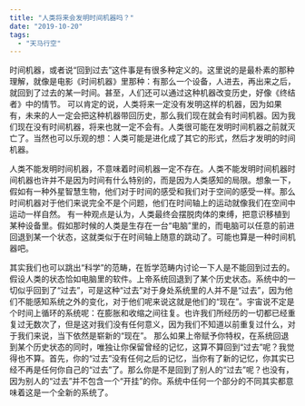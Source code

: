 ```yaml
---
title: "人类将来会发明时间机器吗？"
date: "2019-10-20"
tags: 
  - "天马行空"
---
```


时间机器，或者说“回到过去”这件事是有很多种定义的。这里说的是最朴素的那种理解，就像是电影《时间机器》里那种：有那么一个设备，人进去，再出来之后，就回到了过去的某一时间。甚至，人们还可以通过这种机器改变历史，好像《终结者》中的情节。 可以肯定的说，人类将来一定没有发明这样的机器，因为如果有，未来的人一定会把这种机器带回历史，那么我们现在就会有时间机器。因为我们现在没有时间机器，将来也就一定不会有。人类很可能在发明时间机器之前就灭亡了。当然也可以乐观的想：人类可能是进化成了其它的形式，然后才发明的时间机器。 

人类不能发明时间机器，不意味着时间机器一定不存在。人类不能发明时间机器时间机器也许并不是因为时间有什么特别的，而是因为人类感知的局限。想象一下，假如有一种外星智慧生物，他们对于时间的感受和我们对于空间的感受一样。那么时间机器对于他们来说完全不是个问题，他们在时间轴上的运动就像我们在空间中运动一样自然。 有一种观点是认为，人类最终会摆脱肉体的束缚，把意识移植到某种设备里。假如那时候的人类是生存在一台“电脑”里的，而电脑可以任意的前进回退到某一个状态，这就类似于在时间轴上随意的跳动了。可能也算是一种时间机器吧。 

其实我们也可以跳出“科学”的范畴，在哲学范畴内讨论一下人是不能回到过去的。假设人类的状态恰如电脑里的软件。上帝系统回退到了某个历史状态。系统中的一切似乎回到了“过去”，可是这种“过去”对于身处系统里的人并不是“过去”，因为他们不能感知系统之外的变化，对于他们呢来说这就是他们的“现在”。宇宙说不定是个时间上循环的系统呢：在膨胀和收缩之间往复。也许我们所经历的一切都已经重复过无数次了，但是这对我们没有任何意义，因为我们不知道以前重复过什么，对于我们来说，当下依然是崭新的“现在”。 那么如果上帝赋予你特权，在系统回退到某个历史状态的同时，唯独让你保留曾经的记忆，这算不算回到“过去”呢？我觉得也不算。首先，你的“过去”没有任何之后的记忆，当你有了新的记忆，你其实已经不再是任何你自己的“过去”了。那么你是不是回到了别人的“过去”呢？也没有，因为别人的“过去”并不包含一个“开挂”的你。系统中任何一个部分的不同其实都意味着这是一个全新的系统了。
